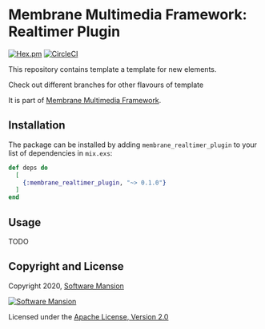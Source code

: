 # Membrane Multimedia Framework: Realtimer Plugin

[![Hex.pm](https://img.shields.io/hexpm/v/membrane_realtimer_plugin.svg)](https://hex.pm/packages/membrane_realtimer_plugin)
[![CircleCI](https://circleci.com/gh/membraneframework/membrane_realtimer_plugin.svg?style=svg)](https://circleci.com/gh/membraneframework/membrane_realtimer_plugin)

This repository contains template a template for new elements.

Check out different branches for other flavours of template

It is part of [Membrane Multimedia Framework](https://membraneframework.org).

## Installation

The package can be installed by adding `membrane_realtimer_plugin` to your list of dependencies in `mix.exs`:

```elixir
def deps do
  [
    {:membrane_realtimer_plugin, "~> 0.1.0"}
  ]
end
```

## Usage

TODO

## Copyright and License

Copyright 2020, [Software Mansion](https://swmansion.com/?utm_source=git&utm_medium=readme&utm_campaign=membrane_realtimer_plugin)

[![Software Mansion](https://logo.swmansion.com/logo?color=white&variant=desktop&width=200&tag=membrane-github)](https://swmansion.com/?utm_source=git&utm_medium=readme&utm_campaign=membrane_realtimer_plugin)

Licensed under the [Apache License, Version 2.0](LICENSE)
